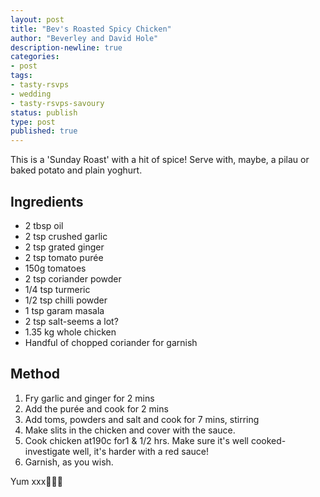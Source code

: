 ```yaml
---
layout: post
title: "Bev's Roasted Spicy Chicken"
author: "Beverley and David Hole"
description-newline: true
categories:
- post
tags:
- tasty-rsvps
- wedding
- tasty-rsvps-savoury
status: publish
type: post
published: true
---
```


This is a 'Sunday Roast' with a hit of spice! Serve with, maybe, a pilau or baked potato and plain yoghurt.

## Ingredients

* 2 tbsp oil
* 2 tsp crushed garlic
* 2 tsp grated ginger
* 2 tsp tomato purée
* 150g tomatoes
* 2 tsp coriander powder
* 1/4 tsp turmeric
* 1/2 tsp chilli powder
* 1 tsp garam masala
* 2 tsp salt-seems a lot?
* 1.35 kg whole chicken
* Handful of chopped coriander for garnish

## Method

1. Fry garlic and ginger for 2 mins
1. Add the purée and cook for 2 mins
1. Add toms, powders and salt and cook for 7 mins, stirring
1. Make slits in the chicken and cover with the sauce.
1. Cook chicken at190c for1 & 1/2 hrs. Make sure it's well cooked-investigate well, it's harder with a red sauce!
1. Garnish, as you wish.

Yum xxx🐓😄😍
